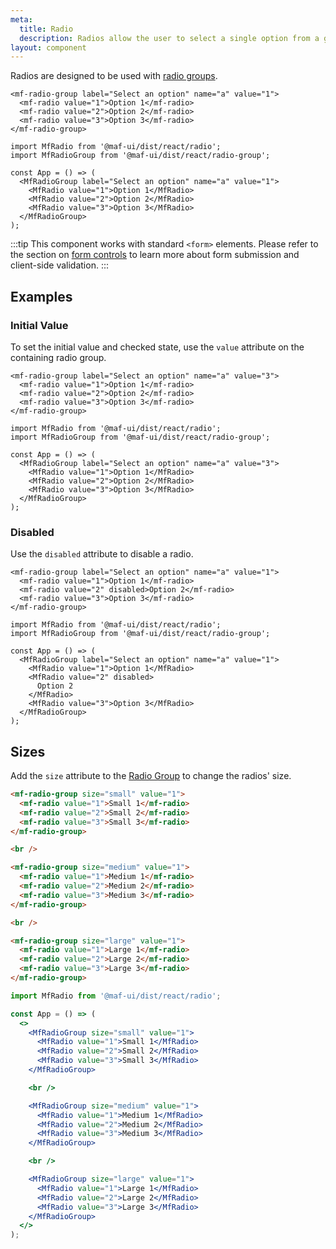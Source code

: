 ```yaml
---
meta:
  title: Radio
  description: Radios allow the user to select a single option from a group.
layout: component
---
```


Radios are designed to be used with [radio groups](/components/radio-group).

```html:preview
<mf-radio-group label="Select an option" name="a" value="1">
  <mf-radio value="1">Option 1</mf-radio>
  <mf-radio value="2">Option 2</mf-radio>
  <mf-radio value="3">Option 3</mf-radio>
</mf-radio-group>
```

```jsx:react
import MfRadio from '@maf-ui/dist/react/radio';
import MfRadioGroup from '@maf-ui/dist/react/radio-group';

const App = () => (
  <MfRadioGroup label="Select an option" name="a" value="1">
    <MfRadio value="1">Option 1</MfRadio>
    <MfRadio value="2">Option 2</MfRadio>
    <MfRadio value="3">Option 3</MfRadio>
  </MfRadioGroup>
);
```

:::tip
This component works with standard `<form>` elements. Please refer to the section on [form controls](/getting-started/form-controls) to learn more about form submission and client-side validation.
:::

## Examples

### Initial Value

To set the initial value and checked state, use the `value` attribute on the containing radio group.

```html:preview
<mf-radio-group label="Select an option" name="a" value="3">
  <mf-radio value="1">Option 1</mf-radio>
  <mf-radio value="2">Option 2</mf-radio>
  <mf-radio value="3">Option 3</mf-radio>
</mf-radio-group>
```

```jsx:react
import MfRadio from '@maf-ui/dist/react/radio';
import MfRadioGroup from '@maf-ui/dist/react/radio-group';

const App = () => (
  <MfRadioGroup label="Select an option" name="a" value="3">
    <MfRadio value="1">Option 1</MfRadio>
    <MfRadio value="2">Option 2</MfRadio>
    <MfRadio value="3">Option 3</MfRadio>
  </MfRadioGroup>
);
```

### Disabled

Use the `disabled` attribute to disable a radio.

```html:preview
<mf-radio-group label="Select an option" name="a" value="1">
  <mf-radio value="1">Option 1</mf-radio>
  <mf-radio value="2" disabled>Option 2</mf-radio>
  <mf-radio value="3">Option 3</mf-radio>
</mf-radio-group>
```

```jsx:react
import MfRadio from '@maf-ui/dist/react/radio';
import MfRadioGroup from '@maf-ui/dist/react/radio-group';

const App = () => (
  <MfRadioGroup label="Select an option" name="a" value="1">
    <MfRadio value="1">Option 1</MfRadio>
    <MfRadio value="2" disabled>
      Option 2
    </MfRadio>
    <MfRadio value="3">Option 3</MfRadio>
  </MfRadioGroup>
);
```

## Sizes

Add the `size` attribute to the [Radio Group](/components/radio-group) to change the radios' size.

```html preview
<mf-radio-group size="small" value="1">
  <mf-radio value="1">Small 1</mf-radio>
  <mf-radio value="2">Small 2</mf-radio>
  <mf-radio value="3">Small 3</mf-radio>
</mf-radio-group>

<br />

<mf-radio-group size="medium" value="1">
  <mf-radio value="1">Medium 1</mf-radio>
  <mf-radio value="2">Medium 2</mf-radio>
  <mf-radio value="3">Medium 3</mf-radio>
</mf-radio-group>

<br />

<mf-radio-group size="large" value="1">
  <mf-radio value="1">Large 1</mf-radio>
  <mf-radio value="2">Large 2</mf-radio>
  <mf-radio value="3">Large 3</mf-radio>
</mf-radio-group>
```

```jsx react
import MfRadio from '@maf-ui/dist/react/radio';

const App = () => (
  <>
    <MfRadioGroup size="small" value="1">
      <MfRadio value="1">Small 1</MfRadio>
      <MfRadio value="2">Small 2</MfRadio>
      <MfRadio value="3">Small 3</MfRadio>
    </MfRadioGroup>

    <br />

    <MfRadioGroup size="medium" value="1">
      <MfRadio value="1">Medium 1</MfRadio>
      <MfRadio value="2">Medium 2</MfRadio>
      <MfRadio value="3">Medium 3</MfRadio>
    </MfRadioGroup>

    <br />

    <MfRadioGroup size="large" value="1">
      <MfRadio value="1">Large 1</MfRadio>
      <MfRadio value="2">Large 2</MfRadio>
      <MfRadio value="3">Large 3</MfRadio>
    </MfRadioGroup>
  </>
);
```
